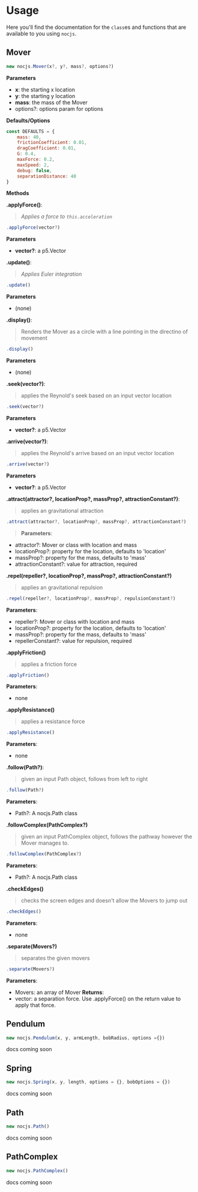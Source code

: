 # Usage

Here you'll find the documentation for the `class`es and functions that are available to you using `nocjs`.

## Mover

```js
new nocjs.Mover(x?, y?, mass?, options?)
```

**Parameters**
* **x**: the starting x location
* **y**: the starting y location
* **mass**: the mass of the Mover
* options?: options param for options

**Defaults/Options**
```js
const DEFAULTS = {
    mass: 40,
    frictionCoefficient: 0.01,
    dragCoefficient: 0.01,
    G: 0.4,
    maxForce: 0.2,
    maxSpeed: 2,
    debug: false,
    separationDistance: 40
}
```

**Methods**

**.applyForce()**:
> 
> *Applies a force to `this.acceleration`*
```js
.applyForce(vector?)
```
**Parameters**
* **vector?**: a p5.Vector


**.update()**:
>
> *Applies Euler integration*
```js
.update()
```
**Parameters**
* (none)

**.display()**:
>
> Renders the Mover as a circle with a line pointing in the directino of movement
```js
.display()
```
**Parameters**
* (none)


**.seek(vector?)**:
>
> applies the Reynold's seek based on an input vector location
```js
.seek(vector?)
```
**Parameters**
* **vector?**: a p5.Vector


**.arrive(vector?)**:
>
> applies the Reynold's arrive based on an input vector location
```js
.arrive(vector?)
```
**Parameters**
* **vector?**: a p5.Vector


**.attract(attractor?, locationProp?, massProp?, attractionConstant?)**:
>
> applies an gravitational attraction
```js
.attract(attractor?, locationProp?, massProp?, attractionConstant?)
```
> **Parameters**:
* attractor?: Mover or class with location and mass 
* locationProp?: property for the location, defaults to 'location'
* massProp?:  property for the mass, defaults to 'mass'
* attractionConstant?: value for attraction, required


**.repel(repeller?, locationProp?, massProp?, attractionConstant?)**
>
> applies an gravitational repulsion
```js
.repel(repeller?, locationProp?, massProp?, repulsionConstant?)
```
**Parameters**:
* repeller?: Mover or class with location and mass 
* locationProp?: property for the location, defaults to 'location'
* massProp?:  property for the mass, defaults to 'mass'
* repellerConstant?: value for repulsion, required


**.applyFriction()**
>
> applies a friction force
```js
.applyFriction()
```
**Parameters**:
* none



**.applyResistance()**
> 
> applies a resistance force
```js
.applyResistance()
```
**Parameters**:
* none


**.follow(Path?)**:
>
> given an input Path object, follows from left to right
```js
.follow(Path?)
```
**Parameters**:
* Path?: A nocjs.Path class


**.followComplex(PathComplex?)**
> given an input PathComplex object, follows the pathway however the Mover manages to.
```js
.followComplex(PathComplex?)
```
**Parameters**:
* Path?: A nocjs.Path class

**.checkEdges()**
> checks the screen edges and doesn't allow the Movers to jump out
```js
.checkEdges()
```
**Parameters**:
* none

**.separate(Movers?)**
> separates the given movers
```js
.separate(Movers?)
```
**Parameters**:
* Movers: an array of Mover 
**Returns**:
* vector: a separation force. Use .applyForce() on the return value to apply that force.


## Pendulum

```js
new nocjs.Pendulum(x, y, armLength, bobRadius, options ={})
```

docs coming soon


## Spring

```js
new nocjs.Spring(x, y, length, options = {}, bobOptions = {})
```

docs coming soon


## Path

```js
new nocjs.Path()
```

docs coming soon

## PathComplex

```js
new nocjs.PathComplex()
```

docs coming soon